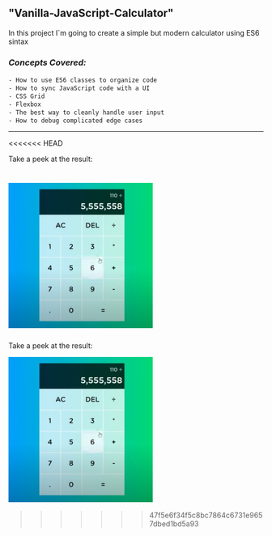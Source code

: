 ## **"Vanilla-JavaScript-Calculator"**

In this project I´m going to create a simple but modern calculator using ES6 sintax

### **_Concepts Covered:_**

    - How to use ES6 classes to organize code
    - How to sync JavaScript code with a UI
    - CSS Grid
    - Flexbox
    - The best way to cleanly handle user input
    - How to debug complicated edge cases

---
<<<<<<< HEAD

Take a peek at the result:

![ a simple calculator](./img/calculator.PNG "A calculator")
=======
Take a peek at the result:

![ a simple calculator](/img/calculator.png "A calculator")
>>>>>>> 47f5e6f34f5c8bc7864c6731e9657dbed1bd5a93
